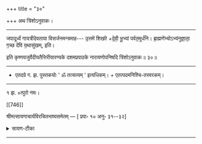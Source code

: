 +++
title = "३०"

+++
अथ त्रिंशोऽनुवाकः।
________________________
जपादूर्ध्वं गायत्रीदेवताया विसर्जनमन्त्रमाह---
उ॒त्तमे॑ शिख॑रे +दे॒वी॒ भू॒भ्यां पर्वत॒मूर्ध॑नि।
ब्रा॒ह्मणे॑भ्योऽभ्य॑नुज्ञा॒ता॒ ग॒च्छ दे॑वि य॒थासु॑खम्, इति।

इति कृष्णयजुर्वेदीयतैत्तिरीयारण्यके दशमप्रपाठके नारायणोपनिषदि त्रिंशोऽनुवाकः॥ ३०॥
_____________________________________________________
* एतदग्रे ग. झ. पुस्तकयोः ' ॐ तत्सत्यम् ' इत्यधिकम्। + एतत्पदमनिश्चि-तस्वरकम्।
______________________________________________________
१ झ. ०त्पुरो नमः।

[[746]]

श्रीमत्सायणाचार्यविरचितभाष्यसमेतम् — [ प्रपा॰ १० अनु॰ ३१--३२]

<details><summary>सायण-टीका</summary>

भूम्याम् अवस्थितो यः पर्वतो मेरु-नामस्  
तस्य मूर्धन्य् उपरिभागे यद् उत्तमं शिखरम् अस्ति  
तस्मिन्न् इयं गायत्री देवी तिष्ठति।  
तस्मात् कारणाद् धे देवि  
ब्राह्मणेभ्यस् त्वद् उपासकेभ्यस् त्वद्-अनुग्रहेण परितुष्टेभ्यो ऽनुज्ञानम् अभिव्याप्य  
यथा-सुखं स्वकीय-सुखम् अनतिक्रम्य स्व-स्थाने तस्मिन्न् उत्तम-शिखरे गच्छ॥

इति श्रीमत्सयणाचार्यविरचिते माधवीये वेदार्थप्रकाशे कृष्णयजुर्वेदीयतैत्तिरीयारण्यकभाष्ये दशमप्रपाठके नारायणीयापरनामधेययुक्तायां त्रिंशोऽनुवाकः॥ ३०॥
</details>


________________________
